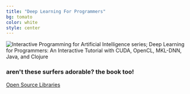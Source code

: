 ```yaml
---
title: "Deep Learning For Programmers"
bg: tomato
color: white
style: center
---
```

![Interactive Programming for Artificial Intelligence series; Deep Learning for Programmers: An Interactive Tutorial with CUDA, OpenCL, MKL-DNN, Java, and Clojure](/img/dlfp-cover.png)

### aren't these surfers adorable? the book too!

<span id="forkongithub">
  <a href="{{ site.source_link }}" class="bg-blue">
    Open Source Libraries
  </a>
</span>
